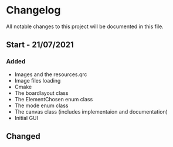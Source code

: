 # Changelog

All notable changes to this project will be documented in this file.
## Start - 21/07/2021

### Added
* Images and the resources.qrc
* Image files loading
* Cmake
* The boardlayout class
* The ElementChosen enum class 
* The mode enum class 
* The canvas class (includes implementaion and documentation)
* Initial GUI

## Changed

